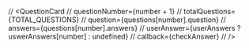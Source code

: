 // <QuestionCard
// questionNumber={number + 1}
// totalQuestions={TOTAL_QUESTIONS}
// question={questions[number].question}
// answers={questions[number].answers}
// userAnswer={userAnswers ? uswerAnswers[number] : undefined}
// callback={checkAnswer}
// />
